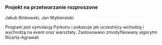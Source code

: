 ### Projekt na przetwarzanie rozproszone
Jakub Binkowski, Jan Wybieralski

Program jest symulacją Pyrkonu i pokazuje jak uczestnicy wchodzą i wychodzą na event oraz warsztaty.
Zastosowano zmodyfikowany algorytm Ricarta-Agrawali
